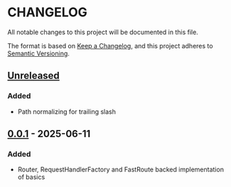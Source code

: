 # CHANGELOG

All notable changes to this project will be documented in this file.

The format is based on [Keep a Changelog](https://keepachangelog.com/en/1.0.0/),
and this project adheres to [Semantic Versioning](https://semver.org/spec/v2.0.0.html).

## [Unreleased]

### Added
- Path normalizing for trailing slash

## [0.0.1] - 2025-06-11

### Added
- Router, RequestHandlerFactory and FastRoute backed implementation of basics

[Unreleased]: https://github.com/FreeElephants/json-api-dto/compare/0.0.1...HEAD
[0.0.1]: https://github.com/FreeElephants/json-api-dto/releases/tag/0.0.1
